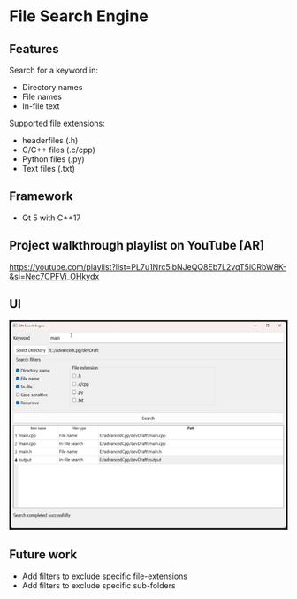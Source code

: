 # File Search Engine

## Features
Search for a keyword in:
- Directory names
- File names
- In-file text

Supported file extensions:
- headerfiles (.h)
- C/C++ files (.c/cpp)
- Python files (.py)
- Text files (.txt)

## Framework
- Qt 5 with C++17

## Project walkthrough playlist on YouTube [AR]
https://youtube.com/playlist?list=PL7u1Nrc5ibNJeQQ8Eb7L2vqT5iCRbW8K-&si=Nec7CPFVi_OHkydx

## UI
![UI design](screenshot.png)

## Future work
- Add filters to exclude specific file-extensions
- Add filters to exclude specific sub-folders
